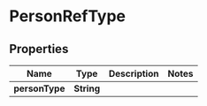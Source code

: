 
# PersonRefType

## Properties
Name | Type | Description | Notes
------------ | ------------- | ------------- | -------------
**personType** | **String** |  | 



